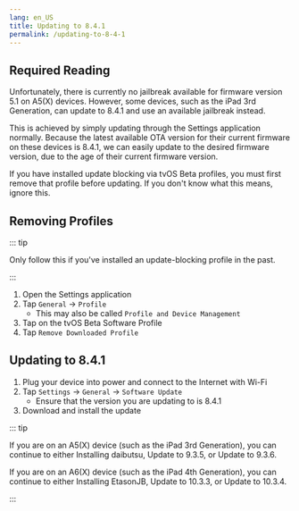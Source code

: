 ```yaml
---
lang: en_US
title: Updating to 8.4.1
permalink: /updating-to-8-4-1
---
```


## Required Reading

Unfortunately, there is currently no jailbreak available for firmware version 5.1 on A5(X) devices. However, some devices, such as the iPad 3rd Generation, can update to 8.4.1 and use an available jailbreak instead.

This is achieved by simply updating through the Settings application normally. Because the latest available OTA version for their current firmware on these devices is 8.4.1, we can easily update to the desired firmware version, due to the age of their current firmware version.

If you have installed update blocking via tvOS Beta profiles, you must first remove that profile before updating. If you don't know what this means, ignore this.

## Removing Profiles

::: tip

Only follow this if you've installed an update-blocking profile in the past.

:::

1. Open the Settings application
1. Tap `General` -> `Profile`
    - This may also be called `Profile and Device Management`
1. Tap on the tvOS Beta Software Profile
1. Tap `Remove Downloaded Profile`

## Updating to 8.4.1

1. Plug your device into power and connect to the Internet with Wi-Fi
1. Tap `Settings` -> `General` -> `Software Update`
    - Ensure that the version you are updating to is 8.4.1
1. Download and install the update

::: tip

If you are on an A5(X) device (such as the iPad 3rd Generation), you can continue to either <router-link to="/installing-daibutsu">Installing daibutsu</router-link>, <router-link to="/updating-to-9-3-5">Update to 9.3.5</router-link>, or <router-link to="/updating-to-9-3-6">Update to 9.3.6</router-link>.

If you are on an A6(X) device (such as the iPad 4th Generation), you can continue to either <router-link to="/installing-etasonJB">Installing EtasonJB</router-link>, <router-link to="/updating-to-10-3-3">Update to 10.3.3</router-link>, or <router-link to="/updating-to-10-3-4">Update to 10.3.4</router-link>.

:::